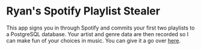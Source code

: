 # Ryan's Spotify Playlist Stealer
This app signs you in through Spotify and commits your first two playlists to a PostgreSQL database.
Your artist and genre data are then recorded so I can make fun of your choices in music.
You can give it a go over [here](http://evening-brook-93578.herokuapp.com/).
